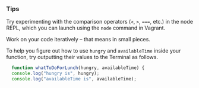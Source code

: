 ### Tips

Try experimenting with the comparison operators (`<`, `>`, `===`, etc.) in the node REPL, which you can launch using the `node` command in Vagrant.

Work on your code iteratively – that means in small pieces. 

To help you figure out how to use `hungry` and `availableTime` inside your function, try outputting their values to the Terminal as follows.

```javascript
  function whatToDoForLunch(hungry, availableTime) {
  console.log("hungry is", hungry);
  console.log("availableTime is", availableTime);
```

